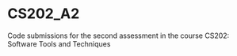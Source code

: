 # CS202_A2
Code submissions for the second assessment in the course CS202: Software Tools and Techniques
